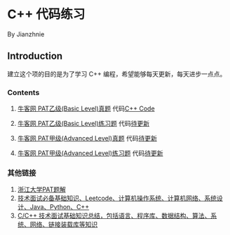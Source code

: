 # C++ 代码练习
By Jianzhnie

## Introduction

建立这个项的目的是为了学习 C++ 编程，希望能够每天更新，每天进步一点点。

### Contents
1. [牛客网 PAT乙级(Basic Level)真题](https://www.nowcoder.com/pat/6/problems)  代码[C++ Code](https://github.com/jianzhnie/learnc/tree/master/pateasy1)

2. [牛客网 PAT乙级(Basic Level)练习题](https://www.nowcoder.com/pat/2/problems)  代码[待更新]()

3. [牛客网 PAT甲级(Advanced Level)真题](https://www.nowcoder.com/pat/5/problems)  代码[待更新]()

4. [牛客网 PAT甲级(Advanced Level)练习题](https://www.nowcoder.com/pat/1/problems) 代码[待更新]()


### 其他链接
1. [ 浙江大学PAT题解](https://github.com/liuchuo/PAT)
2. [技术面试必备基础知识、Leetcode、计算机操作系统、计算机网络、系统设计、Java、Python、C++](https://github.com/CyC2018/CS-Notes)
3. [C/C++ 技术面试基础知识总结，包括语言、程序库、数据结构、算法、系统、网络、链接装载库等知识](https://github.com/huihut/interview)
